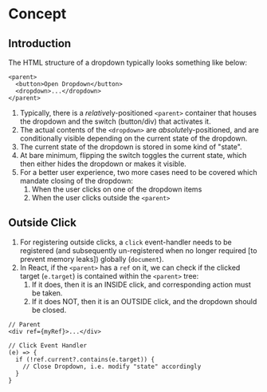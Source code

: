 # Concept

## Introduction

The HTML structure of a dropdown typically looks something like below:

```
<parent>
  <button>Open Dropdown</button>
  <dropdown>...</dropdown>
</parent>
```

1. Typically, there is a *relative*ly-positioned `<parent>` container that houses the dropdown and the switch (button/div) that activates it.
2. The actual contents of the `<dropdown>` are *absolute*ly-positioned, and are conditionally visible depending on the current state of the dropdown.
3. The current state of the dropdown is stored in some kind of "state".
4. At bare minimum, flipping the switch toggles the current state, which then either hides the dropdown or makes it visible.
5. For a better user experience, two more cases need to be covered which mandate closing of the dropdown:
   1. When the user clicks on one of the dropdown items
   2. When the user clicks outside the `<parent>`

## Outside Click

1. For registering outside clicks, a `click` event-handler needs to be registered (and subsequently un-registered when no longer required [to prevent memory leaks]) globally (`document`).
2. In React, if the `<parent>` has a `ref` on it, we can check if the clicked target (`e.target`) is contained within the `<parent>` tree:
   1. If it does, then it is an INSIDE click, and corresponding action must be taken.
   2. If it does NOT, then it is an OUTSIDE click, and the dropdown should be closed.

```
// Parent
<div ref={myRef}>...</div>

// Click Event Handler
(e) => {
  if (!ref.current?.contains(e.target)) {
    // Close Dropdown, i.e. modify "state" accordingly
  }
}
```
